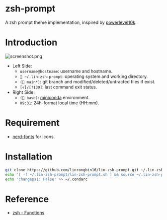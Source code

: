 # zsh-prompt

A zsh prompt theme implementation, inspired by [powerlevel10k](https://github.com/romkatv/powerlevel10k).

# Introduction

![screenshot.png](https://raw.githubusercontent.com/linrongbin16/zsh-prompt-screenshot/main/screenshot-basic2.png)

- Left Side:
  - `username@hostname`: username and hostname.
  - ` ~/.lin-zsh-prompt`: operating system and working directory.
  - `( main*)`: git branch and modified/deleted/untracted files if exist.
  - `[√]/[?130]`: last command exit status.
- Right Side:
  - `( base)`: [miniconda](https://docs.conda.io/en/latest/miniconda.html) environment.
  - `09:31`: 24h-format local time (HH:mm).

# Requirement

- [nerd-fonts](https://github.com/ryanoasis/nerd-fonts) for icons.

# Installation

```bash
git clone https://github.com/linrongbin16/lin-zsh-prompt.git ~/.lin-zsh-prompt
echo '[ -f ~/.lin-zsh-prompt/lin-zsh-prompt.sh ] && source ~/.lin-zsh-prompt/lin-zsh-prompt.sh' >> ~/.zshrc
echo 'changeps1: False' >> ~/.condarc
```

# Reference

- [zsh - Functions](https://zsh.sourceforge.io/Doc/Release/Functions.html)
